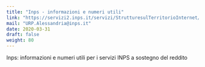 ```yaml
---
title: "Inps - informazioni e numeri utili"
link: "https://servizi2.inps.it/servizi/StrutturesulTerritorioInternet/WForm2.aspx?parm=1&lang=it&parm3=020000"
mail: "URP.Alessandria@inps.it"
date: 2020-03-31
draft: false
weight: 80
---
```


Inps: informazioni e numeri utili per i servizi INPS a sostegno del reddito
